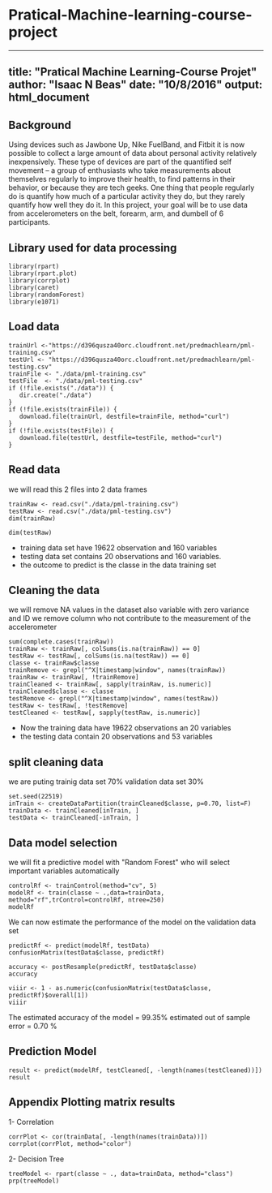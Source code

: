 # Pratical-Machine-learning-course-project
---
title: "Pratical Machine Learning-Course Projet"
author: "Isaac N Beas"
date: "10/8/2016"
output: html_document
---

## Background

Using devices such as Jawbone Up, Nike FuelBand, and Fitbit it is now possible to collect a large amount of data about personal activity relatively inexpensively. These type of devices are part of the quantified self movement – a group of enthusiasts who take measurements about themselves regularly to improve their health, to find patterns in their behavior, or because they are tech geeks. One thing that people regularly do is quantify how much of a particular activity they do, but they rarely quantify how well they do it. 
In this project, your goal will be to use data from accelerometers on the belt, forearm, arm, and dumbell of 6 participants.

## Library used for data processing 

```{r}
library(rpart)
library(rpart.plot)
library(corrplot)
library(caret)
library(randomForest)
library(e1071)
```

## Load data 


```{r}
trainUrl <-"https://d396qusza40orc.cloudfront.net/predmachlearn/pml-training.csv"
testUrl <- "https://d396qusza40orc.cloudfront.net/predmachlearn/pml-testing.csv"
trainFile <- "./data/pml-training.csv"
testFile  <- "./data/pml-testing.csv"
if (!file.exists("./data")) {
   dir.create("./data")
}
if (!file.exists(trainFile)) {
   download.file(trainUrl, destfile=trainFile, method="curl")
}
if (!file.exists(testFile)) {
   download.file(testUrl, destfile=testFile, method="curl")
}
```

## Read data 

we will read this 2 files into 2 data frames

```{r}
trainRaw <- read.csv("./data/pml-training.csv")
testRaw <- read.csv("./data/pml-testing.csv")
dim(trainRaw)
```

```{r}
dim(testRaw)
```

- training data set have 19622 observation and 160 variables
- testing data set contains 20 observations and 160 variables.
- the outcome to predict is the classe in the data training set

## Cleaning the data 
we will remove NA values in the dataset also variable with zero variance and ID
we remove column who not contribute to the measurement of the accelerometer
```{r}
sum(complete.cases(trainRaw))
trainRaw <- trainRaw[, colSums(is.na(trainRaw)) == 0]
testRaw <- testRaw[, colSums(is.na(testRaw)) == 0]
classe <- trainRaw$classe
trainRemove <- grepl("^X|timestamp|window", names(trainRaw))
trainRaw <- trainRaw[, !trainRemove]
trainCleaned <- trainRaw[, sapply(trainRaw, is.numeric)]
trainCleaned$classe <- classe
testRemove <- grepl("^X|timestamp|window", names(testRaw))
testRaw <- testRaw[, !testRemove]
testCleaned <- testRaw[, sapply(testRaw, is.numeric)]
```

- Now the training data have 19622 observations an 20 variables
- the testing data contain 20 observations and 53 variables

## split cleaning data 
we are puting trainig data set 70%
validation data set 30%

```{r}
set.seed(22519)
inTrain <- createDataPartition(trainCleaned$classe, p=0.70, list=F)
trainData <- trainCleaned[inTrain, ]
testData <- trainCleaned[-inTrain, ]
```

## Data model selection 
we will fit a predictive model with "Random Forest" who will select important variables automatically 
```{r}
controlRf <- trainControl(method="cv", 5)
modelRf <- train(classe ~ .,data=trainData, method="rf",trControl=controlRf, ntree=250)
modelRf
```

We can now estimate the performance of the model on the validation data set

```{r}
predictRf <- predict(modelRf, testData)
confusionMatrix(testData$classe, predictRf)
```

```{r}
accuracy <- postResample(predictRf, testData$classe)
accuracy
```

```{r}
viiir <- 1 - as.numeric(confusionMatrix(testData$classe, predictRf)$overall[1])
viiir
```
The estimated accuracy of the model = 99.35%
estimated out of sample error = 0.70 %

## Prediction Model
```{r}
result <- predict(modelRf, testCleaned[, -length(names(testCleaned))])
result
```

## Appendix Plotting matrix results 

1- Correlation 

```{r}
corrPlot <- cor(trainData[, -length(names(trainData))])
corrplot(corrPlot, method="color")
```

2- Decision Tree

```{r}
treeModel <- rpart(classe ~ ., data=trainData, method="class")
prp(treeModel)
```
